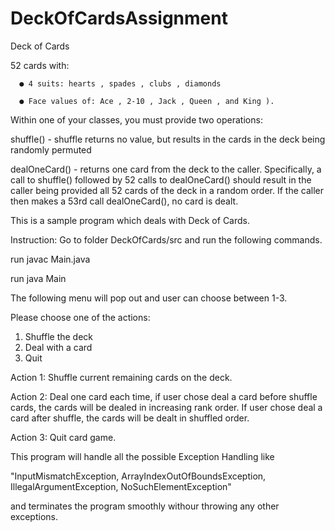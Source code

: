# DeckOfCardsAssignment
Deck of Cards

52 cards with:

      ● 4 suits: hearts , spades , clubs , diamonds
      
      ● Face values of: Ace , 2-10 , Jack , Queen , and King ).
      
Within one of your classes, you must provide two operations:

shuffle() - shuffle returns no value, but results in the cards in the deck being randomly
permuted

dealOneCard() - returns one card from the deck to the caller. Specifically, a call to
shuffle() followed by 52 calls to dealOneCard() should result in the caller being provided
all 52 cards of the deck in a random order. If the caller then makes a 53rd call
dealOneCard(), no card is dealt.

This is a sample program which deals with Deck of Cards.

Instruction: Go to folder DeckOfCards/src and run the following commands.

run javac Main.java 

run java Main

The following menu will pop out and user can choose between 1-3.

Please choose one of the actions:

1. Shuffle the deck
2. Deal with a card
3. Quit

Action 1: Shuffle current remaining cards on the deck.

Action 2: Deal one card each time, if user chose deal a card before shuffle cards, the cards will be dealed in increasing rank order. If user chose deal a card after shuffle, the cards will be dealt in shuffled order.

Action 3: Quit card game.

This program will handle all the possible Exception Handling like 

"InputMismatchException, ArrayIndexOutOfBoundsException, IllegalArgumentException, NoSuchElementException" 

and terminates the program smoothly withour throwing any other exceptions.

